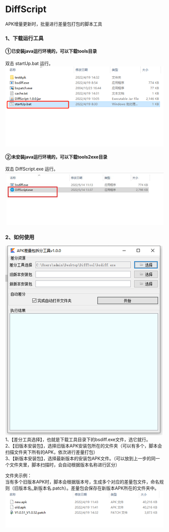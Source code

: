 # DiffScript
APK增量更新时，批量进行差量包打包的脚本工具


### 1、下载运行工具

#### ①已安装java运行环境的，可以下载tools目录
双击 startUp.bat 运行。</br>
<img src="https://raw.githubusercontent.com/mtjsoft/DiffScript/master/images/tool.png" alt="Use" />

#### ②未安装java运行环境的，可以下载tools2exe目录
双击 DiffScript.exe 运行。</br>
<img src="https://raw.githubusercontent.com/mtjsoft/DiffScript/master/images/tool_exe.jpg" alt="Use" />

### 2、如何使用

<img src="https://raw.githubusercontent.com/mtjsoft/DiffScript/master/images/diffscript.png" alt="Use" />
</br>
1、【差分工具选择】，也就是下载工具目录下的bsdiff.exe文件，选它就行。</br>
2、【旧版本安装包】，选择旧版本APK安装包所在的文件夹（可以有多个，脚本会扫描文件夹下所有的APK，依次进行差量打包）</br>
3、【新版本安装包】，选择最新版本的安装包APK文件。（可以放到上一步的同一个文件夹里，脚本扫描时，会自动根据版本名称进行区分）</br>

文件夹示例：
</br>
当有多个旧版本APK时，脚本会根据版本号，生成多个对应的差量包文件，命名规则（旧版本名_新版本名.patch）。差量包会保存在新版本APK所在的文件夹中。
</br>
<img src="https://raw.githubusercontent.com/mtjsoft/DiffScript/master/images/version.png" alt="Use" />
</br>

